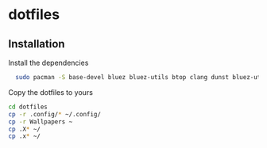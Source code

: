 # dotfiles




## Installation

Install the dependencies

```bash
  sudo pacman -S base-devel bluez bluez-utils btop clang dunst bluez-utils fish kitty fastfetch lxappearance neovim networkmanager net-tools picom pipewire-alsa pulsemixer reflector scrot starship ttf-hack-nerd unzip wget xclip zathura zathura-pdf-mupdf xorg-server xorg-server-devel nvidia intel-ucode vlc
```

Copy the dotfiles to yours

```bash
cd dotfiles
cp -r .config/* ~/.config/
cp -r Wallpapers ~
cp .X* ~/ 
cp .x* ~/ 
```
